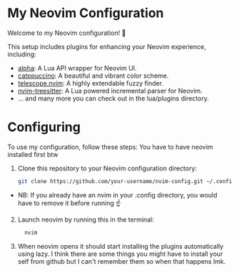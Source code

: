 # My Neovim Configuration

Welcome to my Neovim configuration! 🚀

This setup includes plugins for enhancing your Neovim experience, including:

- [alpha](https://github.com/gcmt/alpha.nvim): A Lua API wrapper for Neovim UI.
- [catppuccino](https://github.com/palenikk/Catppuccino.nvim): A beautiful and vibrant color scheme.
- [telescope.nvim](https://github.com/nvim-telescope/telescope.nvim): A highly extendable fuzzy finder.
- [nvim-treesitter](https://github.com/nvim-treesitter/nvim-treesitter): A Lua powered incremental parser for Neovim.
- ... and many more you can check out in the lua/plugins directory. 

# Configuring

To use my configuration, follow these steps:
You have to have neovim installed first btw 
1. Clone this repository to your Neovim configuration directory:
   ```bash
   git clone https://github.com/your-username/nvim-config.git ~/.config/nvim
   ```
- NB: If you already have an nvim in your .config directory, you would have to remove it before running ☝️

2. Launch neovim by running this in the terminal:
   ```bash
     nvim 
   ```
3. When neovim opens it should start installing the plugins automatically using lazy. I think there are some things you might have to install your self from github but I can't remember them so when that happens lmk. 

